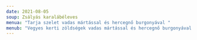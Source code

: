 ```yaml
---
date: 2021-08-05
soup: Zsályás karalábéleves
menua: "Tarja szelet vadas mártással és hercegnő burgonyával "
menub: "Vegyes kerti zöldségek vadas mártással és hercegnő burgonyával "
---
```

